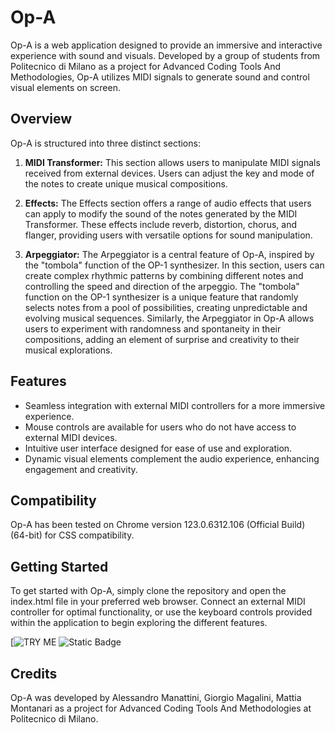 # Op-A

Op-A is a web application designed to provide an immersive and interactive experience with sound and visuals. Developed by a group of students from Politecnico di Milano as a project for Advanced Coding Tools And Methodologies, Op-A utilizes MIDI signals to generate sound and control visual elements on screen.

## Overview

Op-A is structured into three distinct sections:

1. **MIDI Transformer:** This section allows users to manipulate MIDI signals received from external devices. Users can adjust the key and mode of the notes to create unique musical compositions.

2. **Effects:** The Effects section offers a range of audio effects that users can apply to modify the sound of the notes generated by the MIDI Transformer. These effects include reverb, distortion, chorus, and flanger, providing users with versatile options for sound manipulation.

3. **Arpeggiator:** The Arpeggiator is a central feature of Op-A, inspired by the "tombola" function of the OP-1 synthesizer. In this section, users can create complex rhythmic patterns by combining different notes and controlling the speed and direction of the arpeggio. The "tombola" function on the OP-1 synthesizer is a unique feature that randomly selects notes from a pool of possibilities, creating unpredictable and evolving musical sequences. Similarly, the Arpeggiator in Op-A allows users to experiment with randomness and spontaneity in their compositions, adding an element of surprise and creativity to their musical explorations.

## Features

- Seamless integration with external MIDI controllers for a more immersive experience.
- Mouse controls are available for users who do not have access to external MIDI devices.
- Intuitive user interface designed for ease of use and exploration.
- Dynamic visual elements complement the audio experience, enhancing engagement and creativity.

## Compatibility

Op-A has been tested on Chrome version 123.0.6312.106 (Official Build) (64-bit) for CSS compatibility.

## Getting Started

To get started with Op-A, simply clone the repository and open the index.html file in your preferred web browser. Connect an external MIDI controller for optimal functionality, or use the keyboard controls provided within the application to begin exploring the different features. 

[![TRY ME](https://giorgio-magalini.github.io/Op-A/)
![Static Badge](https://img.shields.io/badge/:badgeContent)

## Credits

Op-A was developed by Alessandro Manattini, Giorgio Magalini, Mattia Montanari as a project for Advanced Coding Tools And Methodologies at Politecnico di Milano.
